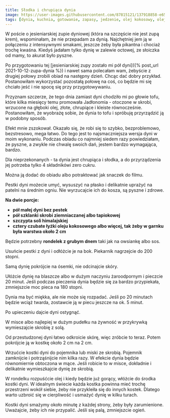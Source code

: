 ```yaml
---
title: Słodka i chrupiąca dynia
image: https://user-images.githubusercontent.com/87815121/137918858-e6589766-f9f0-473d-b070-3264933d7e00.jpeg
tags: [dynia, kuchnia, gotowanie, zapasy, jedzenie, olej kokosowy, olej fistaszkowy, mąka z tapioki, tapioka, skrobia]
---
```


W poście o jesieniarskiej zupie dyniowej (która na szczęście nie jest zupą krem), wspominałam, że nie przepadam za dynią. Najchętniej jem ją w połączeniu
z intensywnymi smakami, jeszcze żeby była pikantna i chociaż trochę kwaśna. Kiedyś jadałam tylko dynię w zalewie octowej, ze słoiczka od mamy, to akurat było
pyszne. 

Po przygotowaniu tej [jesieniarskiej zupy zostało mi pół dyni]({% post_url 2021-10-12-zupa-dynia %}) i nawet sama polecałam wam, żebyście z drugiej połowy zrobili obiad na następny dzień. 
Chcąc dać dobry przykład. Postanowiłam wykorzystać pozostałą połowę na coś, co będzie mi się chciało jeść i nie spocę się przy przygotowywaniu.

Przyznam szczerze, że tego dnia zamiast dyni chodziło mi po głowie tofu, które kilka miesięcy temu promowała Jadłonomia - otoczone w skrobi, wrzucone 
na głęboki olej, złote, chrupiące i kleiste równocześnie. Postanowiłam, że wyobrażę sobie, że dynia to tofu i spróbuję przyrządzić ją w podobny sposób.

Efekt mnie zszokował. Okazało się, że robi się to szybko, bezproblemowo, bezstresowo, mega łatwo. Do tego jest to najsmaczniejsza wersja dyni w moim
wykonaniu. Podczas obiadu co najmniej siedem razy powiedziałam, że pyszne, a zwykle nie chwalę swoich dań, jestem bardzo wymagająca, bardzo. 

Dla nieprzekonanych - ta dynia jest chrupiąca i słodka, a do przyrządzenia jej potrzeba tylko 4 składnikówi zero cukru.

Można ją dodać do obiadu albo potraktować jak snaczek do filmu.

Pestki dyni możecie umyć, wysuszyć na płasko i delikatnie uprażyć na patelni na średnim ogniu. Nie wyrzucajcie ich do kosza, są pyszne i zdrowe.

**Na dwie porcje:**

- **pół małej dyni bez pestek**
- **pół szklanki skrobi ziemniaczanej albo tapiokowej**
- **szczypta soli himalajskiej**
- **cztery czubate łyżki oleju kokosowego albo więcej, tak żeby w garnku była warstwa około 2 cm**

Będzie potrzebny **rondelek z grubym dnem** taki jak na owsiankę albo sos.

Usuńcie pestki z dyni i odłóżcie je na bok. Piekarnik nagrzejcie do 200 stopni. 

Samą dynię pokrójcie na ósemki, nie odcinajcie skóry.

Ułóżcie dynię na blaszcze albo w dużym naczyniu żaroodpornym i pieczcie 20 minut. Jeśli podczas pieczenia dynia będzie się za bardzo przypiekała, 
zmniejszcie moc pieca na 180 stopni. 

Dynia ma być miękka, ale nie może się rozpadać. Jeśli po 20 minutach będzie wciąż twarda, zostawcie ją w piecu jeszcze na ok. 5 minut.

Po upieczeniu dajcie dyni ostygnąć. 

W misce albo najlepiej w dużym pudełku na żywność w przykrywką wymieszajcie skrobię z solą. 

Od przestudzonej dyni łatwo odkroicie skórę, więc zróbcie to teraz. Potem pokrójcie ją w kostkę około 2 cm na 2 cm.

Wrzućcie kostki dyni do pojemnika lub miski ze skrobią. Pojemnik zamknijcie i potrząśnijcie nim kilka razy. W efekcie dynia będzie równomiernie obtoczona
w mące. Jeśli robicie to w misce, dokładnie i delikatnie wymieszkajcie dynię ze skrobią.

W rondelku rozpuśćcie olej i kiedy będzie już gorący, włóżcie do środka kostki dyni. W idealnym świecie każda kostka powinna mieć trochę przestrzeni wokół
siebie, żeby nie przykleiła się do innych kostek. Dlatego warto uzbroić się w cierpliwość i usmażyć dynię w kilku turach. 

Kostki dyni smażymy około minutę z każdej strony, żeby były zarumienione. Uważajcie, żeby ich nie przypalić. Jeśli się palą, zmniejszcie ogień. 

